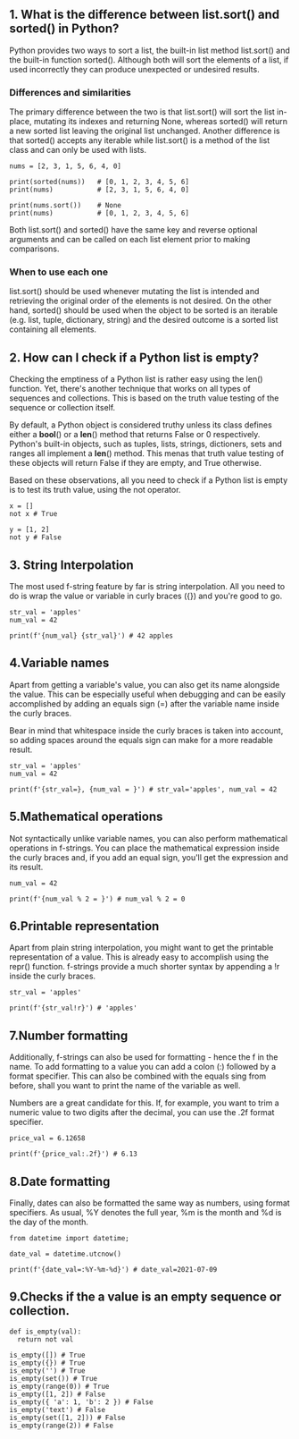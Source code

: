 ## 1. What is the difference between list.sort() and sorted() in Python?

Python provides two ways to sort a list, the built-in list method list.sort() and the built-in function sorted(). Although both will sort the elements of a list, if used incorrectly they can produce unexpected or undesired results.

### Differences and similarities
The primary difference between the two is that list.sort() will sort the list in-place, mutating its indexes and returning None, whereas sorted() will return a new sorted list leaving the original list unchanged. Another difference is that sorted() accepts any iterable while list.sort() is a method of the list class and can only be used with lists.
```
nums = [2, 3, 1, 5, 6, 4, 0]

print(sorted(nums))   # [0, 1, 2, 3, 4, 5, 6]
print(nums)           # [2, 3, 1, 5, 6, 4, 0]

print(nums.sort())    # None
print(nums)           # [0, 1, 2, 3, 4, 5, 6]
```
Both list.sort() and sorted() have the same key and reverse optional arguments and can be called on each list element prior to making comparisons.

### When to use each one
list.sort() should be used whenever mutating the list is intended and retrieving the original order of the elements is not desired. On the other hand, sorted() should be used when the object to be sorted is an iterable (e.g. list, tuple, dictionary, string) and the desired outcome is a sorted list containing all elements.

## 2. How can I check if a Python list is empty?
Checking the emptiness of a Python list is rather easy using the len() function. Yet, there's another technique that works on all types of sequences and collections. This is based on the truth value testing of the sequence or collection itself.

By default, a Python object is considered truthy unless its class defines either a __bool__() or a __len__() method that returns False or 0 respectively. Python's built-in objects, such as tuples, lists, strings, dictioners, sets and ranges all implement a __len__() method. This menas that truth value testing of these objects will return False if they are empty, and True otherwise.

Based on these observations, all you need to check if a Python list is empty is to test its truth value, using the not operator.
```
x = []
not x # True

y = [1, 2]
not y # False
```
## 3. String Interpolation
The most used f-string feature by far is string interpolation. All you need to do is wrap the value or variable in curly braces ({}) and you're good to go.
```
str_val = 'apples'
num_val = 42

print(f'{num_val} {str_val}') # 42 apples
```
## 4.Variable names
Apart from getting a variable's value, you can also get its name alongside the value. This can be especially useful when debugging and can be easily accomplished by adding an equals sign (=) after the variable name inside the curly braces.

Bear in mind that whitespace inside the curly braces is taken into account, so adding spaces around the equals sign can make for a more readable result.
```
str_val = 'apples'
num_val = 42

print(f'{str_val=}, {num_val = }') # str_val='apples', num_val = 42
```
## 5.Mathematical operations
Not syntactically unlike variable names, you can also perform mathematical operations in f-strings. You can place the mathematical expression inside the curly braces and, if you add an equal sign, you'll get the expression and its result.
```
num_val = 42

print(f'{num_val % 2 = }') # num_val % 2 = 0
```
## 6.Printable representation
Apart from plain string interpolation, you might want to get the printable representation of a value. This is already easy to accomplish using the repr() function. f-strings provide a much shorter syntax by appending a !r inside the curly braces.
```
str_val = 'apples'

print(f'{str_val!r}') # 'apples'
```
## 7.Number formatting
Additionally, f-strings can also be used for formatting - hence the f in the name. To add formatting to a value you can add a colon (:) followed by a format specifier. This can also be combined with the equals sing from before, shall you want to print the name of the variable as well.

Numbers are a great candidate for this. If, for example, you want to trim a numeric value to two digits after the decimal, you can use the .2f format specifier.
```
price_val = 6.12658

print(f'{price_val:.2f}') # 6.13
```
## 8.Date formatting
Finally, dates can also be formatted the same way as numbers, using format specifiers. As usual, %Y denotes the full year, %m is the month and %d is the day of the month.
```
from datetime import datetime;

date_val = datetime.utcnow()

print(f'{date_val=:%Y-%m-%d}') # date_val=2021-07-09
```

## 9.Checks if the a value is an empty sequence or collection.

```
def is_empty(val):
  return not val

is_empty([]) # True
is_empty({}) # True
is_empty('') # True
is_empty(set()) # True
is_empty(range(0)) # True
is_empty([1, 2]) # False
is_empty({ 'a': 1, 'b': 2 }) # False
is_empty('text') # False
is_empty(set([1, 2])) # False
is_empty(range(2)) # False
```
